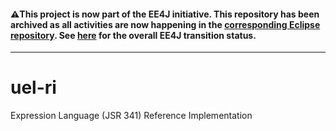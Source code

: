 #### :warning:This project is now part of the EE4J initiative. This repository has been archived as all activities are now happening in the [corresponding Eclipse repository](https://github.com/eclipse-ee4j/el-ri). See [here](https://www.eclipse.org/ee4j/status.php) for the overall EE4J transition status.
 
---
# uel-ri
Expression Language (JSR 341) Reference Implementation
